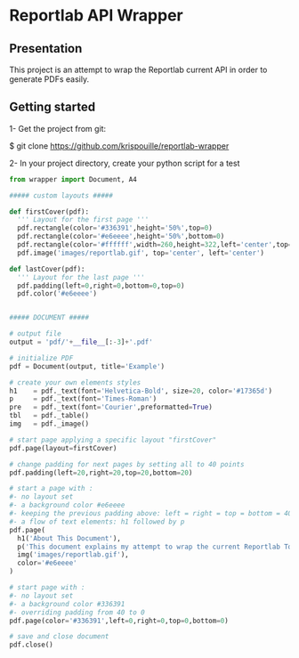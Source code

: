 # Reportlab API Wrapper #

## Presentation ##
This project is an attempt to wrap the Reportlab current API in order to generate PDFs  easily.

## Getting started ##
1- Get the project from git:

$ git clone https://github.com/krispouille/reportlab-wrapper

2- In your project directory, create your python script for a test

```python
from wrapper import Document, A4

##### custom layouts #####

def firstCover(pdf):
  ''' Layout for the first page '''
  pdf.rectangle(color='#336391',height='50%',top=0)
  pdf.rectangle(color='#e6eeee',height='50%',bottom=0)
  pdf.rectangle(color='#ffffff',width=260,height=322,left='center',top='center')
  pdf.image('images/reportlab.gif', top='center', left='center')

def lastCover(pdf):
  ''' Layout for the last page '''
  pdf.padding(left=0,right=0,bottom=0,top=0)
  pdf.color('#e6eeee')


##### DOCUMENT #####

# output file
output = 'pdf/'+__file__[:-3]+'.pdf'

# initialize PDF
pdf = Document(output, title='Example')

# create your own elements styles
h1    = pdf._text(font='Helvetica-Bold', size=20, color='#17365d')
p     = pdf._text(font='Times-Roman')
pre   = pdf._text(font='Courier',preformatted=True)
tbl   = pdf._table()
img   = pdf._image()

# start page applying a specific layout "firstCover"
pdf.page(layout=firstCover)

# change padding for next pages by setting all to 40 points
pdf.padding(left=20,right=20,top=20,bottom=20)

# start a page with :
#- no layout set
#- a background color #e6eeee
#- keeping the previous padding above: left = right = top = bottom = 40
#- a flow of text elements: h1 followed by p
pdf.page(
  h1('About This Document'),
  p('This document explains my attempt to wrap the current Reportlab Toolkit API in order to make PDFs easily.'),
  img('images/reportlab.gif'),
  color='#e6eeee'
)

# start page with :
#- no layout set
#- a background color #336391
#- overriding padding from 40 to 0
pdf.page(color='#336391',left=0,right=0,top=0,bottom=0)

# save and close document
pdf.close()
```
